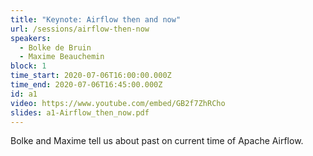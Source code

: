 ```yaml
---
title: "Keynote: Airflow then and now"
url: /sessions/airflow-then-now
speakers:
  - Bolke de Bruin
  - Maxime Beauchemin
block: 1
time_start: 2020-07-06T16:00:00.000Z
time_end: 2020-07-06T16:45:00.000Z
id: a1
video: https://www.youtube.com/embed/GB2f7ZhRCho
slides: a1-Airflow_then_now.pdf 
---
```


Bolke and Maxime tell us about past on current time of Apache Airflow.
